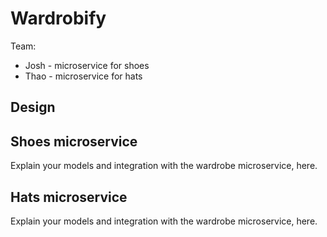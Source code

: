 # Wardrobify

Team:

* Josh - microservice for shoes
* Thao - microservice for hats

## Design

## Shoes microservice

Explain your models and integration with the wardrobe
microservice, here.

## Hats microservice

Explain your models and integration with the wardrobe
microservice, here.
